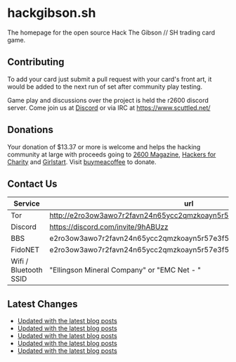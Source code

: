# hackgibson.sh
The homepage for the open source Hack The Gibson // SH trading card game.


## Contributing

To add your card just submit a pull request with your card's front art, it would be added to the next run of set after community play testing.

Game play and discussions over the project is held the r2600 discord server. Come join us at [Discord](https://discord.com/invite/9hABUzz) or via IRC at https://www.scuttled.net/


## Donations

Your donation of $13.37 or more is welcome and helps the hacking community at large with proceeds going to [2600 Magazine](https://2600.com/), [Hackers for Charity](https://hackersforcharity.org) and [Girlstart](https://girlstart.org).  Visit [buymeacoffee](https://www.buymeacoffee.com/hackgibson.sh) to donate.


## Contact Us

Service | url
-|-
Tor | http://e2ro3ow3awo7r2favn24n65ycc2qmzkoayn5r57e3f56nvjwdcgg32ad.onion
Discord | https://discord.com/invite/9hABUzz
BBS | e2ro3ow3awo7r2favn24n65ycc2qmzkoayn5r57e3f56nvjwdcgg32ad.onion:23
FidoNET | e2ro3ow3awo7r2favn24n65ycc2qmzkoayn5r57e3f56nvjwdcgg32ad.onion:24554
Wifi / Bluetooth SSID | "Ellingson Mineral Company" or "EMC Net - <fidonet address>"

## Latest Changes
<!-- BLOG-POST-LIST:START -->
- [Updated with the latest blog posts](https://github.com/DFW2600/hackgibson.sh/commit/f6a9569e7497e109b3f25c81e411237b1e3c0be4)
- [Updated with the latest blog posts](https://github.com/DFW2600/hackgibson.sh/commit/a622494a907f4126ffbd1230a4cc5b7269aea802)
- [Updated with the latest blog posts](https://github.com/DFW2600/hackgibson.sh/commit/e353e2fdcb79751a4d23f03a8968afc8f8b6a314)
- [Updated with the latest blog posts](https://github.com/DFW2600/hackgibson.sh/commit/8b6eaed9722461c914a718aeb5210fc5b2317bb9)
- [Updated with the latest blog posts](https://github.com/DFW2600/hackgibson.sh/commit/070d8bec259becc9e240363fb3ce9209ed08c9c8)
<!-- BLOG-POST-LIST:END -->
